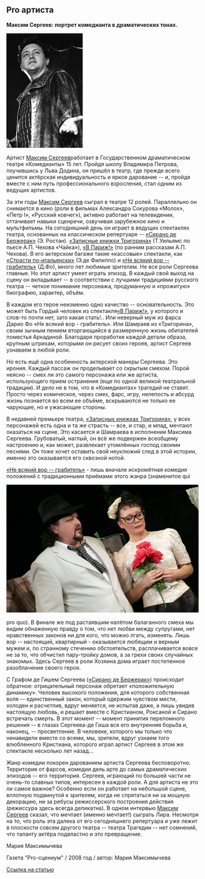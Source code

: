 ## Pro артиста


**Максим Сергеев: портрет комедианта в драматических тонах.**


![](image-01.jpg)


Артист [Максим Сергеев][0]работает в Государственном драматическом театре «Комедианты» 15 лет. Пройдя школу Владимира Петрова, поучившись у Льва Додина, он пришёл в театр, где прежде всего ценится актёрская индивидуальность и яркое дарование -- и, пройдя вместе с ним путь профессионального взросления, стал одним из ведущих артистов.


За эти годы [Максим Сергеев][0] сыграл в театре 12 ролей. Параллельно он снимается в кино (роли в фильмах Александра Сокурова «Молох», «Петр I», «Русский ковчег»), активно работает на телевидении, оттачивает навыки сценречи, озвучивая зарубежное кино и мультфильмы. На сегодняшний день он играет в ведущих спектаклях театра, основанных на классическом репертуаре -- [«Сирано де Бержерак»][1] (Э. Ростан). [«Записные книжки Тригорина»][2] (Т.Уильямс по пьесе А.П. Чехова «Чайка»), [«В Париж!»][3] (по ранним рассказам А.П. Чехова). В его актерском багаже такие «кассовые» спектакли, как [«Страсти по-итальянски»][4] (Э.де Филиппо) и [«Не всякий вор -- грабитель»][5] (Д.Фо), много лет любимые зрителем. Не все роли Сергеева главные. Но этот артист умеет играть эпизод. В каждый свой выход на сцену он вкладывает -- в соответствии с лучшими традициями русского театра -- четкое понимание персонажа, продуманную и «прожитую» биографию, характер, объём.


В каждом его герое неизменно одно качество -- основательность. Это может быть Гордый человек из спектакля[«В Париж!»][3], у которого и слов-то почти нет, зато какая стать!.. Или неверный муж из фарса Дарио Фо «Не всякий вор - грабитель». Или Шамраев из «Тригорина», своим зычным пением вторгающийся в размеренную жизнь обитателей поместья Аркадиной. Благодаря проработке каждой детали образа, крупным штрихам, которыми он рисует своих героев, артист Сергеев узнаваем в любой роли.


Но есть ещё одна особенность актерской манеры Сергеева. Это ирония. Каждый пассаж он проделывает со скрытым смехом. Порой неясно -- смех ли это самого персонажа или же артиста, использующего прием остранения (еще по одной великой театральной традиции). И дело не в том, что в «Комедиантах» трагедий не ставят. Просто через комическое, через смех, фарс, игру, нелепость и абсурд жизнь познается во всем ее объёме, вскрываются не только ее чарующие, но и ужасающие стороны.


В недавней премьере театра, [«Записных книжках Тригорина»][2], у всех персонажей есть одна и та же страсть -- все, и стар, и млад, мечтают оказаться на сцене. Это касается и Шамраева в исполнении Максима Сергеева. Грубоватый, наглый, он всё же подвержен всеобщему настроению и, как может, развлекает утомлённых господ своими песнями. Он тоже хочет оставить свой неуклюжий след в этой истории, именно это оказывается его сквозной нотой.


[«Не всякий вор -- грабитель»][5] - лишь вначале искромётная комедия положений с традиционными приёмами этого жанра (знаменитое qui


![](image-02.jpg)


pro quo). В финале же под растаявшим налётом балаганного смеха мы видим обнаженную правду о том, что нет любви между супругами, нет нравственных законов ни для кого, что можно лгать, изменять. Лишь вор -- настоящий, квартирный - оказывается любящим и верным мужем и, по странному стечению обстоятельств, расплачивается вовсе не за то, что обчистил пару-тройку домов, а за грехи своих случайных знакомых. Здесь Сергеев в роли Хозяина дома играет постепенное разоблачение своего героя.


С Графом де Гишем Сергеева ([«Сирано де Бержерак»][1]) происходит обратное: отрицательный персонаж обретает «положительную динамику». Человек высокого положения, для которого собственная воля -- единственный закон, который одержим чувством мести, холоден и расчетлив, вдруг меняется, не испытав даже, а лишь увидев настоящую любовь, и решает вместе с Кристианом, Роксаной и Сирано встречать смерть. В этот момент -- момент принятия переломного решения -- в глазах Сергеева-де Гиша вся его внутренняя борьба и, наконец, -- просветление. В человеке, которого мы только что ненавидели вместе со всеми, мы, зрители, вдруг узнаем того влюбленного Кристиана, которого играл артист Сергеев в этом же спектакле несколько лет назад...


Жанр комедии покорен дарованием артиста Сергеева бесповоротно. Территория от фарсов, комедии дель арте до самых драматических эпизодов -- его территория. Сергеев, играющий по большей части не очень-то славных типов, интересен в каждой роли. А для артиста не это ли самое важное? Особенно если он работает на небольшой сцене, вплотную подвинутой к зрителям, когда не спрятаться ни за мощную декорацию, ни за ребусы режиссерского построения действия (режиссура здесь всегда деликатна). В одном интервью [Максим Сергеев][0] сказал, что мечтает (именно мечтает!) сыграть Лира. Несмотря на то, что роль эта далека от его сегодняшнего репертуара и уже лежит в плоскости совсем другого театра -- театра Трагедии -- нет сомнений, что таланту актёра подвластно и это превращение.


Мария Максимычева


Газета "Pro-сцениум" / 2008 год / автор: Мария Максимычева


[Ссылка на статью][6]

[0]: ../../person/maksim-sergeev "Максим Сергеев"
[1]: ../../performance/sirano-de-berzherak "Сирано де Бержерак"
[2]: ../../performance/zapisnye-knizhki-trigorina "Записные книжки Тригорина"
[3]: ../../performance/v-parizh "В Париж!"
[4]: ../../performance/strasti-po-italyanski "Страсти по-итальянски"
[5]: ../../performance/ne-vsyakii-vor-grabitel "Не всякий вор — грабитель"
[6]: http://www.mtfontanka.spb.ru/pro_stceniym/57_58_19_20/06.htm